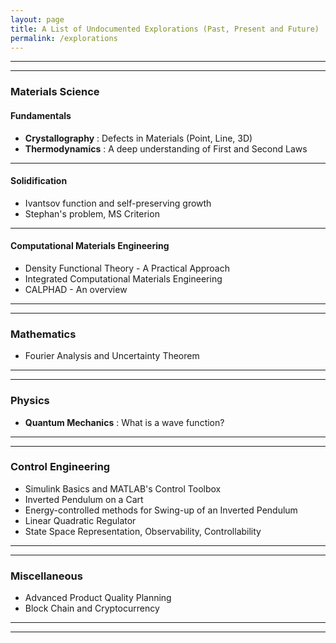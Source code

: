 ```yaml
---
layout: page
title: A List of Undocumented Explorations (Past, Present and Future)
permalink: /explorations
---
```


*****
*****

### Materials Science
#### Fundamentals
* **Crystallography** : Defects in Materials (Point, Line, 3D)
* **Thermodynamics** : A deep understanding of First and Second Laws

*****

#### Solidification
* Ivantsov function and self-preserving growth  
* Stephan's problem, MS Criterion

*****

#### Computational Materials Engineering
* Density Functional Theory - A Practical Approach
* Integrated Computational Materials Engineering
* CALPHAD - An overview

*****
*****

### Mathematics
* Fourier Analysis and Uncertainty Theorem

*****
*****

### Physics
* **Quantum Mechanics** : What is a wave function?

*****
*****

### Control Engineering
* Simulink Basics and MATLAB's Control Toolbox
* Inverted Pendulum on a Cart
* Energy-controlled methods for Swing-up of an Inverted Pendulum
* Linear Quadratic Regulator
* State Space Representation, Observability, Controllability

*****
*****

### Miscellaneous
* Advanced Product Quality Planning
* Block Chain and Cryptocurrency

*****
*****